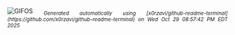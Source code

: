 <div align="justify">
<picture>
    <source media="(prefers-color-scheme: dark)" srcset="https://i.ibb.co/ccK2Lfn7/output-gif.gif">
    <source media="(prefers-color-scheme: light)" srcset="https://i.ibb.co/ccK2Lfn7/output-gif.gif">
    <img alt="GIFOS" src="https://i.ibb.co/ccK2Lfn7/output-gif.gif">
</picture>
<sub><i>Generated automatically using [x0rzavi/github-readme-terminal](https://github.com/x0rzavi/github-readme-terminal) on Wed Oct 29 08:57:42 PM EDT 2025</i></sub>
</div>

<!--  -->